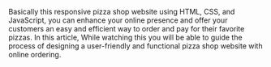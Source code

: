 Basically this responsive pizza shop website using HTML, CSS, and JavaScript, you can enhance your online presence and offer your customers an easy and efficient way to order and pay for their favorite pizzas. In this article, While watching this you will be able to guide the process of designing a user-friendly and functional pizza shop website with online ordering.
